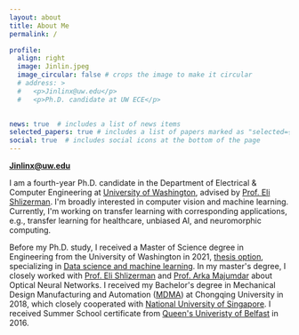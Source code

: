 ```yaml
---
layout: about
title: About Me
permalink: /

profile:
  align: right
  image: Jinlin.jpeg
  image_circular: false # crops the image to make it circular
  # address: >
  #   <p>Jinlinx@uw.edu</p>
  #   <p>Ph.D. candidate at UW ECE</p>
   

news: true  # includes a list of news items
selected_papers: true # includes a list of papers marked as "selected={true}"
social: true  # includes social icons at the bottom of the page
---
```

**Jinlinx@uw.edu<br>**

I am a fourth-year Ph.D. candidate in the Department of Electrical & Computer Engineering at [University of Washington](https://www.ece.uw.edu/), advised by [Prof. Eli Shlizerman](https://faculty.washington.edu/shlizee/). I'm broadly interested in computer vision and machine learning. Currently, I'm working on transfer learning with corresponding applications, e.g., transfer learning for healthcare, unbiased AI, and neuromorphic computing.

Before my Ph.D. study, I received a Master of Science degree in Engineering from the University of Washington in 2021, [thesis option](https://www.proquest.com/pagepdf/2529292032?accountid=14784), specializing in [Data science and machine learning](https://www.me.washington.edu/research/research_areas/data-science-machine-learning).  In my master's degree, I closely worked with [Prof. Eli Shlizerman](https://faculty.washington.edu/shlizee/) and [Prof. Arka Majumdar](https://labs.ece.uw.edu/amlab/index.html) about Optical Neural Networks. I received my Bachelor's degree in Mechanical Design Manufacturing and Automation ([MDMA](http://mve.cqu.edu.cn/jxyyzgcywb/Students/Undergraduate_Programs.htm)) at Chongqing University in 2018, which closely cooperated with [National University of Singapore](http://mve.cqu.edu.cn/info/1318/4953.htm). I received Summer School certificate from [Queen's Univeristy of Belfast](https://www.qub.ac.uk/) in 2016.